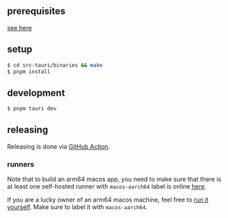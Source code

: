 ## prerequisites

[see here](https://tauri.app/v1/guides/getting-started/prerequisites)

## setup

```bash
$ cd src-tauri/binaries && make
$ pnpm install
```

## development

```bash
$ pnpm tauri dev
```

## releasing

Releasing is done via [GitHub Action](https://github.com/gitbutlerapp/gitbutler-client-tauri/actions/workflows/publish.yaml).

### runners

Note that to build an arm64 macos app, you need to make sure that there is at least one self-hosted runner
with `macos-aarch64` label is online [here](https://github.com/gitbutlerapp/gitbutler-client-tauri/settings/actions/runners).

If you are a lucky owner of an arm64 macos machine, feel free to [run it yourself](https://github.com/gitbutlerapp/gitbutler-client-tauri/settings/actions/runners/new).
Make sure to label it with `macos-aarch64`.
